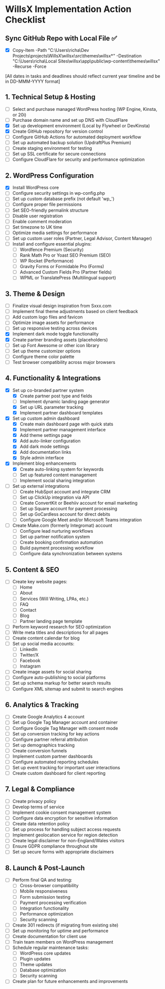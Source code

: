 # WillsX Implementation Action Checklist

## Sync GitHub Repo with Local File ✅
- [x] Copy-Item -Path "C:\Users\richa\Dev Projects\projects\WillsX\willsx\src\themes\willsx\*" -Destination "C:\Users\richa\Local Sites\willsx\app\public\wp-content\themes\willsx\" -Recurse -Force

[All dates in tasks and deadlines should reflect current year timeline and be in DD-MMM-YYYY format]

## 1. Technical Setup & Hosting

- [ ] Select and purchase managed WordPress hosting (WP Engine, Kinsta, or 20i)
- [ ] Purchase domain name and set up DNS with CloudFlare
- [x] Set up development environment (Local by Flywheel or DevKinsta)
- [x] Create GitHub repository for version control
- [ ] Configure GitHub Actions for automated deployment workflow
- [ ] Set up automated backup solution (UpdraftPlus Premium)
- [ ] Create staging environment for testing
- [ ] Set up SSL certificate for secure connections
- [ ] Configure CloudFlare for security and performance optimization

## 2. WordPress Configuration

- [x] Install WordPress core
- [ ] Configure security settings in wp-config.php
- [ ] Set up custom database prefix (not default 'wp_')
- [ ] Configure proper file permissions
- [ ] Set SEO-friendly permalink structure
- [ ] Disable user registration
- [ ] Enable comment moderation
- [ ] Set timezone to UK time
- [ ] Optimize media settings for performance
- [ ] Set up custom user roles (Partner, Legal Advisor, Content Manager)
- [ ] Install and configure essential plugins:
  - [ ] Wordfence Premium (Security)
  - [ ] Rank Math Pro or Yoast SEO Premium (SEO)
  - [ ] WP Rocket (Performance)
  - [ ] Gravity Forms or Formidable Pro (Forms)
  - [ ] Advanced Custom Fields Pro (Partner fields)
  - [ ] WPML or TranslatePress (Multilingual support)

## 3. Theme & Design

- [ ] Finalize visual design inspiration from Sxxx.com
- [ ] Implement final theme adjustments based on client feedback
- [ ] Add custom logo files and favicon
- [ ] Optimize image assets for performance
- [ ] Set up responsive testing across devices
- [x] Implement dark mode toggle functionality
- [x] Create partner branding assets (placeholders)
- [ ] Set up Font Awesome or other icon library
- [ ] Set up theme customizer options
- [ ] Configure theme color palette
- [ ] Test browser compatibility across major browsers

## 4. Functionality & Integrations

- [x] Set up co-branded partner system
  - [x] Create partner post type and fields
  - [ ] Implement dynamic landing page generator
  - [x] Set up URL parameter tracking
  - [x] Implement partner dashboard templates
- [x] Set up custom admin dashboard
  - [x] Create main dashboard page with quick stats
  - [x] Implement partner management interface
  - [x] Add theme settings page
  - [x] Add auto-linker configuration
  - [x] Add dark mode settings
  - [x] Add documentation links
  - [x] Style admin interface
- [x] Implement blog enhancements
  - [x] Create auto-linking system for keywords
  - [ ] Set up featured content management
  - [ ] Implement social sharing integration
- [ ] Set up external integrations
  - [ ] Create HubSpot account and integrate CRM
  - [ ] Set up ClickUp integration via API
  - [ ] Create ConvertKit or Beehiiv account for email marketing
  - [ ] Set up Square account for payment processing
  - [ ] Set up GoCardless account for direct debits
  - [ ] Configure Google Meet and/or Microsoft Teams integration
- [ ] Create Make.com (formerly Integromat) account
  - [ ] Configure lead nurturing workflows
  - [ ] Set up partner notification system
  - [ ] Create booking confirmation automation
  - [ ] Build payment processing workflow
  - [ ] Configure data synchronization between systems

## 5. Content & SEO

- [ ] Create key website pages:
  - [ ] Home
  - [ ] About
  - [ ] Services (Will Writing, LPAs, etc.)
  - [ ] FAQ
  - [ ] Contact
  - [ ] Blog
  - [ ] Partner landing page template
- [ ] Perform keyword research for SEO optimization
- [ ] Write meta titles and descriptions for all pages
- [ ] Create content calendar for blog
- [ ] Set up social media accounts:
  - [ ] LinkedIn
  - [ ] Twitter/X
  - [ ] Facebook
  - [ ] Instagram
- [ ] Create image assets for social sharing
- [ ] Configure auto-publishing to social platforms
- [ ] Set up schema markup for better search results
- [ ] Configure XML sitemap and submit to search engines

## 6. Analytics & Tracking

- [ ] Create Google Analytics 4 account
- [ ] Set up Google Tag Manager account and container
- [ ] Configure Google Tag Manager with consent mode
- [ ] Set up conversion tracking for key actions
- [ ] Configure partner referral attribution
- [ ] Set up demographics tracking
- [ ] Create conversion funnels
- [ ] Implement custom partner dashboards
- [ ] Configure automated reporting schedules
- [ ] Set up event tracking for important user interactions
- [ ] Create custom dashboard for client reporting

## 7. Legal & Compliance

- [ ] Create privacy policy
- [ ] Develop terms of service
- [ ] Implement cookie consent management system 
- [ ] Configure data encryption for sensitive information
- [ ] Create data retention policy
- [ ] Set up process for handling subject access requests
- [ ] Implement geolocation service for region detection
- [ ] Create legal disclaimer for non-England/Wales visitors
- [ ] Ensure GDPR compliance throughout site
- [ ] Set up secure forms with appropriate disclaimers

## 8. Launch & Post-Launch

- [ ] Perform final QA and testing:
  - [ ] Cross-browser compatibility
  - [ ] Mobile responsiveness
  - [ ] Form submission testing
  - [ ] Payment processing verification
  - [ ] Integration functionality
  - [ ] Performance optimization
  - [ ] Security scanning
- [ ] Create 301 redirects (if migrating from existing site)
- [ ] Set up monitoring for uptime and performance
- [ ] Create documentation for client use
- [ ] Train team members on WordPress management
- [ ] Schedule regular maintenance tasks:
  - [ ] WordPress core updates
  - [ ] Plugin updates
  - [ ] Theme updates
  - [ ] Database optimization
  - [ ] Security scanning
- [ ] Create plan for future enhancements and improvements
